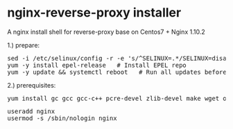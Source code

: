 # nginx-reverse-proxy installer
A nginx install shell for reverse-proxy base on Centos7 + Nginx 1.10.2

1.) prepare:
<pre>
sed -i /etc/selinux/config -r -e 's/^SELINUX=.*/SELINUX=disabled/g'   
yum -y install epel-release   # Install EPEL repo
yum -y update && systemctl reboot   # Run all updates before starting, and apply new SELinux settings
</pre>

2.) prerequisites:

<pre>
yum install gc gcc gcc-c++ pcre-devel zlib-devel make wget openssl-devel libxml2-devel libxslt-devel gd-devel perl-ExtUtils-Embed GeoIP-devel gperftools gperftools-devel libatomic_ops-devel perl-ExtUtils-Embed wget git unzip
</pre>

<pre>
useradd nginx
usermod -s /sbin/nologin nginx
</pre>
